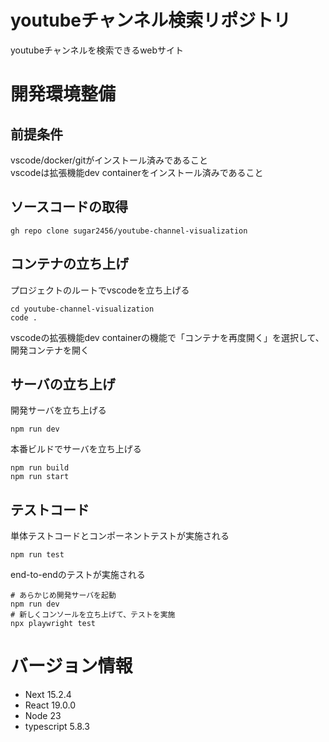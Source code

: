 # youtubeチャンネル検索リポジトリ

youtubeチャンネルを検索できるwebサイト

# 開発環境整備

## 前提条件

vscode/docker/gitがインストール済みであること  
vscodeは拡張機能dev containerをインストール済みであること

## ソースコードの取得

```
gh repo clone sugar2456/youtube-channel-visualization
```

## コンテナの立ち上げ

プロジェクトのルートでvscodeを立ち上げる

```
cd youtube-channel-visualization
code .
```

vscodeの拡張機能dev containerの機能で「コンテナを再度開く」を選択して、開発コンテナを開く

## サーバの立ち上げ

開発サーバを立ち上げる

```
npm run dev
```

本番ビルドでサーバを立ち上げる

```
npm run build
npm run start
```

## テストコード

単体テストコードとコンポーネントテストが実施される

```
npm run test
```

end-to-endのテストが実施される

```
# あらかじめ開発サーバを起動
npm run dev
# 新しくコンソールを立ち上げて、テストを実施
npx playwright test
```

# バージョン情報

- Next 15.2.4
- React 19.0.0
- Node 23
- typescript 5.8.3
